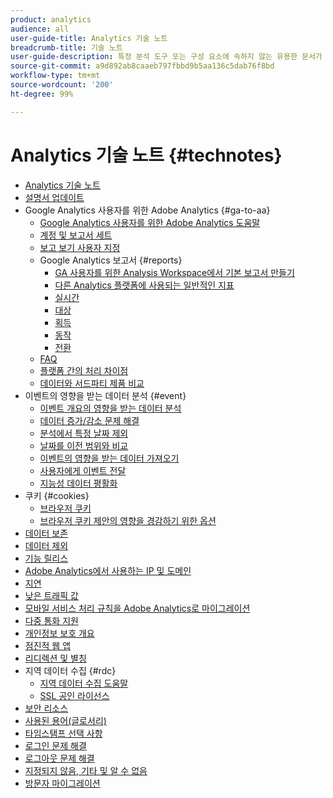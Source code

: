 ```yaml
---
product: analytics
audience: all
user-guide-title: Analytics 기술 노트
breadcrumb-title: 기술 노트
user-guide-description: 특정 분석 도구 또는 구성 요소에 속하지 않는 유용한 문서가 포함된 기술 자료입니다.
source-git-commit: a9d892ab8caaeb797fbbd9b5aa136c5dab76f8bd
workflow-type: tm+mt
source-wordcount: '200'
ht-degree: 99%

---
```



# Analytics 기술 노트 {#technotes}

+ [Analytics 기술 노트](home.md)
+ [설명서 업데이트](doc-updates.md)
+ Google Analytics 사용자를 위한 Adobe Analytics {#ga-to-aa}
   + [Google Analytics 사용자를 위한 Adobe Analytics 도움말](ga-to-aa/home.md)
   + [계정 및 보고서 세트](ga-to-aa/accounts.md)
   + [보고 보기 사용자 지정](ga-to-aa/customization.md)
   + Google Analytics 보고서 {#reports}
      + [GA 사용자를 위한 Analysis Workspace에서 기본 보고서 만들기](ga-to-aa/reports/create-report.md)
      + [다른 Analytics 플랫폼에 사용되는 일반적인 지표](ga-to-aa/reports/common-metrics.md)
      + [실시간](ga-to-aa/reports/realtime-reports.md)
      + [대상](ga-to-aa/reports/audience-reports.md)
      + [획득](ga-to-aa/reports/acquisition-reports.md)
      + [동작](ga-to-aa/reports/behavior-reports.md)
      + [전환](ga-to-aa/reports/conversions-reports.md)
   + [FAQ](ga-to-aa/faq.md)
   + [플랫폼 간의 처리 차이점](ga-to-aa/processing-differences.md)
   + [데이터와 서드파티 제품 비교](ga-to-aa/compare-data.md)
+ 이벤트의 영향을 받는 데이터 분석 {#event}
   + [이벤트 개요의 영향을 받는 데이터 분석](event/overview.md)
   + [데이터 증가/감소 문제 해결](event/spikes-drops.md)
   + [분석에서 특정 날짜 제외](event/segments.md)
   + [날짜를 이전 범위와 비교](event/compare-dates.md)
   + [이벤트의 영향을 받는 데이터 가져오기](event/calcmetrics.md)
   + [사용자에게 이벤트 전달](event/communicate.md)
   + [지능성 데이터 평활화](event/intelligent-data-smoothing.md)
+ 쿠키 {#cookies}
   + [브라우저 쿠키](cookies/cookies.md)
   + [브라우저 쿠키 제안의 영향을 경감하기 위한 옵션](cookies/cookieless.md)
+ [데이터 보존](data-retention.md)
+ [데이터 제외](exclude-data.md)
+ [기능 릴리스](releases.md)
+ [Adobe Analytics에서 사용하는 IP 및 도메인](ip-addresses.md)
+ [지연](latency.md)
+ [낮은 트래픽 값](low-traffic.md)
+ [모바일 서비스 처리 규칙을 Adobe Analytics로 마이그레이션](migrate-mobile.md)
+ [다중 통화 지원](multicurrency.md)
+ [개인정보 보호 개요](privacy-overview.md)
+ [점진적 웹 앱](pwa.md)
+ [리디렉션 및 별칭](redirects.md)
+ 지역 데이터 수집 {#rdc}
   + [지역 데이터 수집 도움말](rdc/regional-data-collection.md)
   + [SSL 공인 라이선스](rdc/ssl-cert-licensing.md)
+ [보안 리소스](security.md)
+ [사용된 용어(글로서리)](terms.md)
+ [타임스탬프 선택 사항](timestamps-optional.md)
+ [로그인 문제 해결](troubleshoot-login.md)
+ [로그아웃 문제 해결](troubleshoot-sessions.md)
+ [지정되지 않음, 기타 및 알 수 없음](unspecified.md)
+ [방문자 마이그레이션](visitor-migration.md)
